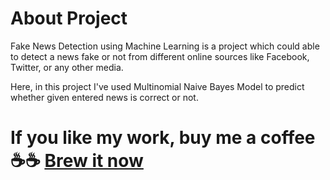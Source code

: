 # About Project
Fake News Detection using Machine Learning is a project which could able to detect a news fake or not from different online sources like Facebook, Twitter, or any other media.

Here, in this project I've used Multinomial Naive Bayes Model to predict whether given entered news is correct or not.

# If you like my work, buy me a coffee ☕☕ <a href="https://www.buymeacoffee.com/madhupiot">Brew it now</a>